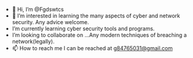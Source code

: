 - 👋 Hi, I’m @Fgdswtcs 
- 👀 I’m interested in learning the many aspects of cyber and network security. Any advice welcome.
-  I’m currently learning cyber security tools and programs.
-  I’m looking to collaborate on ...Any modern techniques of breaching a network(legally).
- 📫 How to reach me I can be reached at g84765031@gmail.com

<!---
Fgdswtcs/Fgdswtcs is a  repository because its `README.md` (this file) appears on your GitHub profile.










You can click the Preview link to take a look at your changes.
--->
